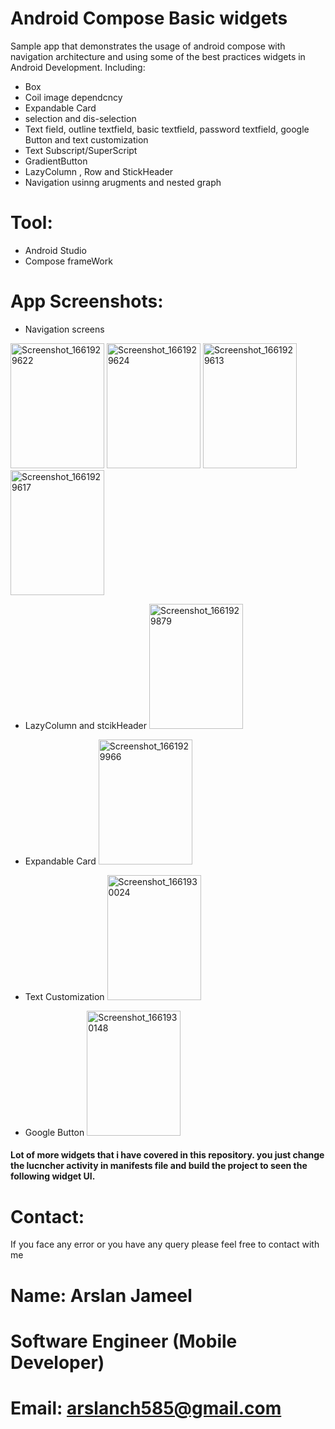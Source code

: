 # Android Compose Basic widgets 

Sample app that demonstrates the usage of android compose with navigation architecture and using some of the best practices widgets in Android Development.
Including:

* Box
* Coil image dependcncy
* Expandable Card
* selection and dis-selection
* Text field, outline textfield, basic textfield, password textfield, google Button and text customization
* Text Subscript/SuperScript
* GradientButton
* LazyColumn , Row and StickHeader
* Navigation usinng arugments and nested graph


# Tool:
* Android Studio
* Compose frameWork
# App Screenshots:
* Navigation screens
 <style>
    img {
        width: 150px;
        height: 200px;
        max-width: 100%;
    }
</style>
![Screenshot_1661929622](https://user-images.githubusercontent.com/51151820/187616101-ff01149d-406b-468e-a6f1-f1aa041d70e0.png)
![Screenshot_1661929624](https://user-images.githubusercontent.com/51151820/187616108-085447bf-9626-48bc-ab8f-39a6ad25a096.png)
![Screenshot_1661929613](https://user-images.githubusercontent.com/51151820/187616114-a149a5fc-2516-4fc8-9469-3ff2d6e4c7e5.png)
![Screenshot_1661929617](https://user-images.githubusercontent.com/51151820/187616116-691dac7b-5ded-4cfb-85e1-ec881284fd52.png)

* LazyColumn and stcikHeader
![Screenshot_1661929879](https://user-images.githubusercontent.com/51151820/187616436-03ecc405-e8df-4bb4-a2f5-0d5cd0de135a.png)

* Expandable Card
![Screenshot_1661929966](https://user-images.githubusercontent.com/51151820/187616660-39908e8a-2c9d-49a6-8680-79bac4859697.png)

* Text Customization
![Screenshot_1661930024](https://user-images.githubusercontent.com/51151820/187616880-4cca4f87-c522-496d-8aa6-a6350bbb81da.png)

* Google Button
 ![Screenshot_1661930148](https://user-images.githubusercontent.com/51151820/187617196-12679b0f-fad0-4e3c-80c3-3b21bb5f2ee9.png)
 
 #### Lot of more widgets that i have covered in this repository. you just change the lucncher activity in manifests file and build the project to seen the following widget UI.




# Contact:
If you face any error or you have any query please feel free to contact with me
# Name: Arslan Jameel
# Software Engineer (Mobile Developer)
# Email: arslanch585@gmail.com
